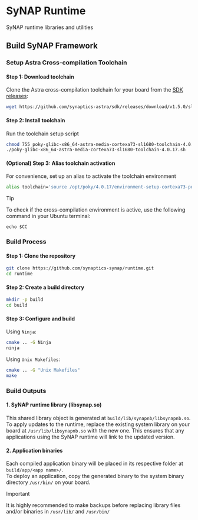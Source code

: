 # SyNAP Runtime
SyNAP runtime libraries and utilities

## Build SyNAP Framework
### Setup Astra Cross-compilation Toolchain
#### **Step 1: Download toolchain**
Clone the Astra cross-compilation toolchain for your board from the [SDK releases]():
```bash
wget https://github.com/synaptics-astra/sdk/releases/download/v1.5.0/sl1680-poky-glibc-x86_64-astra-media-cortexa73-sl1680-toolchain-4.0.17.sh
```

#### **Step 2: Install toolchain**
Run the toolchain setup script
```bash
chmod 755 poky-glibc-x86_64-astra-media-cortexa73-sl1680-toolchain-4.0.17.sh
./poky-glibc-x86_64-astra-media-cortexa73-sl1680-toolchain-4.0.17.sh
```

#### **(Optional) Step 3: Alias toolchain activation**
For convenience, set up an alias to activate the toolchain environment
```bash
alias toolchain='source /opt/poky/4.0.17/environment-setup-cortexa73-poky-linux'
```

> [!TIP]
> To check if the cross-compilation environment is active, use the following command in your Ubuntu terminal:
> ```
> echo $CC
> ```

### Build Process
#### **Step 1: Clone the repository**
```bash
git clone https://github.com/synaptics-synap/runtime.git
cd runtime
```

#### **Step 2: Create a build directory**
```bash
mkdir -p build
cd build
```

#### **Step 3: Configure and build**
Using `Ninja`:
```bash
cmake .. -G Ninja
ninja
```

Using `Unix Makefiles`:
```bash
cmake .. -G "Unix Makefiles"
make
```

### Build Outputs
#### **1. SyNAP runtime library (libsynap.so)**

This shared library object is generated at `build/lib/synapnb/libsynapnb.so`. 
<br>To apply updates to the runtime, replace the existing system library on your board at `/usr/lib/libsynapnb.so` with the new one. This ensures that any applications using the SyNAP runtime will link to the updated version.

#### **2. Application binaries**

Each compiled application binary will be placed in its respective folder at `build/app/<app name>/`.
<br>To deploy an application, copy the generated binary to the system binary directory `/usr/bin/` on your board.

> [!IMPORTANT]
> It is highly recommended to make backups before replacing library files and/or binaries in `/usr/lib/` and `/usr/bin/`

